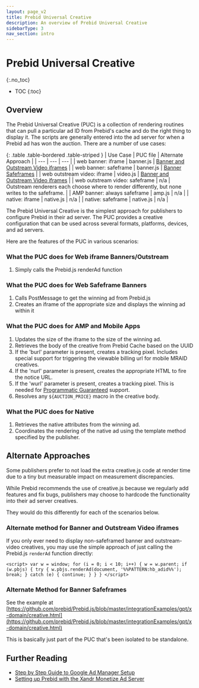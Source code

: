 ```yaml
---
layout: page_v2
title: Prebid Universal Creative
description: An overview of Prebid Universal Creative
sidebarType: 3
nav_section: intro
---
```


<div class="bs-docs-section" markdown="1">

# Prebid Universal Creative
{:.no_toc}

* TOC
{:toc}

## Overview

The Prebid Universal Creative (PUC) is a collection of rendering routines
that can pull a particular ad ID from Prebid's cache and do the right
thing to display it. The scripts are generally entered into the ad server for
when a Prebid ad has won the auction. There are a number of use cases:

{: .table .table-bordered .table-striped }
| Use Case | PUC file | Alternate Approach |
| --- | --- | --- |
| web banner: iframe | banner.js | [Banner and Outstream Video iframes](#banner-and-outstream-video-iframes) |
| web banner: safeframe | banner.js | [Banner Safeframes](#banner-safeframes) |
| web outstream video: iframe | video.js | [Banner and Outstream Video iframes](#banner-and-outstream-video-iframes) |
| web outstream video: safeframe | n/a | Outstream renderers each choose where to render differently, but none writes to the safeframe. |
| AMP banner: always safeframe | amp.js | n/a |
| native: iframe | native.js | n/a |
| native: safeframe | native.js | n/a |

The Prebid Universal Creative is the simplest approach for publishers to configure Prebid in their ad server. The PUC provides a creative configuration that can be used across several formats, platforms, devices, and ad servers.

Here are the features of the PUC in various scenarios:

### What the PUC does for Web iframe Banners/Outstream
1. Simply calls the Prebid.js renderAd function

### What the PUC does for Web Safeframe Banners
1. Calls PostMessage to get the winning ad from Prebid.js
1. Creates an iframe of the appropriate size and displays the winning ad within it

### What the PUC does for AMP and Mobile Apps
1. Updates the size of the iframe to the size of the winning ad.
1. Retrieves the body of the creative from Prebid Cache based on the UUID
1. If the 'burl' parameter is present, creates a tracking pixel. Includes special support for triggering the viewable billing url for mobile MRAID creatives.
1. If the 'nurl' parameter is present, creates the appropriate HTML to fire the notice URL.
1. If the 'wurl' parameter is present, creates a tracking pixel. This is needed for [Programmatic Guaranteed](/prebid-server/features/pg/pbs-pg-idx.html) support.
1. Resolves any `${AUCTION_PRICE}` macro in the creative body.

### What the PUC does for Native
1. Retrieves the native attributes from the winning ad.
1. Coordinates the rendering of the native ad using the template method specified by the publisher.

## Alternate Approaches

Some publishers prefer to not load the extra creative.js code at render time
due to a tiny but measurable impact on measurement discrepancies.

While Prebid recommends the use of creative.js because we regularly add
features and fix bugs, publishers may choose to hardcode the functionality
into their ad server creatives.

They would do this differently for each of the scenarios below.

### Alternate method for Banner and Outstream Video iframes

If you only ever need to display non-safeframed banner and outstream-video creatives, you may use
the simple approach of just calling the Prebid.js `renderAd` function directly:

```
<script> var w = window; for (i = 0; i < 10; i++) { w = w.parent; if (w.pbjs) { try { w.pbjs.renderAd(document, '%%PATTERN:hb_adid%%'); break; } catch (e) { continue; } } } </script>
```

### Alternate Method for Banner Safeframes

See the example at [https://github.com/prebid/Prebid.js/blob/master/integrationExamples/gpt/x-domain/creative.html](https://github.com/prebid/Prebid.js/blob/master/integrationExamples/gpt/x-domain/creative.html)

This is basically just part of the PUC that's been isolated to be standalone.

## Further Reading

- [Step by Step Guide to Google Ad Manager Setup](/adops/step-by-step.html)
- [Setting up Prebid with the Xandr Monetize Ad Server](/adops/setting-up-prebid-with-the-appnexus-ad-server.html)
